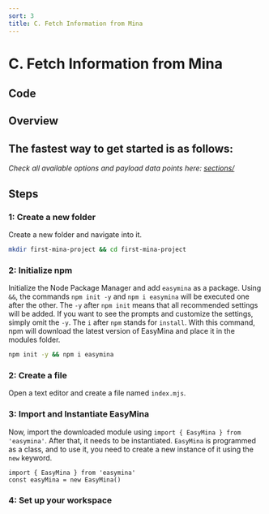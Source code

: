 ```yaml
---
sort: 3
title: C. Fetch Information from Mina
---
```


# C. Fetch Information from Mina

## Code

## Overview
The fastest way to get started is as follows:
- 

*Check all available options and payload data points here: [sections/](../sections/)*

## Steps

### 1: Create a new folder
Create a new folder and navigate into it.

```bash
mkdir first-mina-project && cd first-mina-project
```

### 2: Initialize npm
Initialize the Node Package Manager and add `easymina` as a package. Using `&&`, the commands `npm init -y` and `npm i easymina` will be executed one after the other. The `-y` after `npm init` means that all recommended settings will be added. If you want to see the prompts and customize the settings, simply omit the `-y`. The `i` after `npm` stands for `install`. With this command, npm will download the latest version of EasyMina and place it in the modules folder.

```bash
npm init -y && npm i easymina
```

### 2: Create a file
Open a text editor and create a file named `index.mjs`.

### 3: Import and Instantiate EasyMina
Now, import the downloaded module using `import { EasyMina } from 'easymina'`. After that, it needs to be instantiated. `EasyMina` is programmed as a class, and to use it, you need to create a new instance of it using the `new` keyword.

```nodejs
import { EasyMina } from 'easymina'
const easyMina = new EasyMina()
```

### 4: Set up your workspace